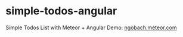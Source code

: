 # simple-todos-angular
Simple Todos List with Meteor + Angular
Demo: [ngobach.meteor.com](http://ngobach.meteor.com)

